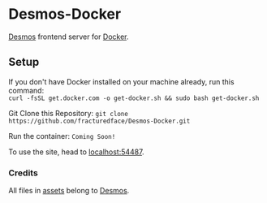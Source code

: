 # Desmos-Docker
[Desmos](https://www.desmos.com/) frontend server for [Docker](https://docker.com/).
<br>

## Setup
If you don't have Docker installed on your machine already, run this command:<br>
`curl -fsSL get.docker.com -o get-docker.sh && sudo bash get-docker.sh`

Git Clone this Repository:
`git clone https://github.com/fracturedface/Desmos-Docker.git`

Run the container:
`Coming Soon!`

To use the site, head to [localhost:54487](http://localhost:54487).

### Credits
All files in [assets](./assets) belong to [Desmos](https://www.desmos.com/).
